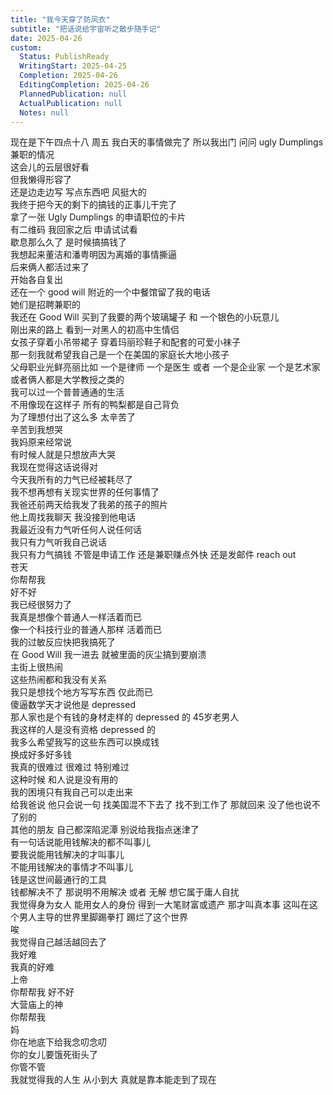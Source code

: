 ```yaml
---
title: "我今天穿了防风衣"
subtitle: "把话说给宇宙听之散步随手记"
date: 2025-04-26
custom:
  Status: PublishReady
  WritingStart: 2025-04-25
  Completion: 2025-04-26
  EditingCompletion: 2025-04-26
  PlannedPublication: null
  ActualPublication: null
  Notes: null
---          
```

现在是下午四点十八 周五 我白天的事情做完了 所以我出门 问问 ugly Dumplings 兼职的情况        
这会儿的云层很好看        
但我懒得形容了          
还是边走边写 写点东西吧 风挺大的           
我终于把今天的剩下的搞钱的正事儿干完了          
拿了一张 Ugly Dumplings 的申请职位的卡片        
有二维码 我回家之后 申请试试看        
歇息那么久了 是时候搞搞钱了          
我想起来董洁和潘粤明因为离婚的事情撕逼        
后来俩人都活过来了        
开始各自复出          
还在一个 good will 附近的一个中餐馆留了我的电话        
她们是招聘兼职的          
我还在 Good Will 买到了我要的两个玻璃罐子 和 一个银色的小玩意儿          
刚出来的路上 看到一对黑人的初高中生情侣        
女孩子穿着小吊带裙子 穿着玛丽珍鞋子和配套的可爱小袜子        
那一刻我就希望我自己是一个在美国的家庭长大地小孩子        
父母职业光鲜亮丽比如 一个是律师 一个是医生 或者 一个是企业家 一个是艺术家 或者俩人都是大学教授之类的        
我可以过一个普普通通的生活          
不用像现在这样子 所有的鸭梨都是自己背负        
为了理想付出了这么多 太辛苦了        
辛苦到我想哭          
我妈原来经常说        
有时候人就是只想放声大哭        
我现在觉得这话说得对          
今天我所有的力气已经被耗尽了        
我不想再想有关现实世界的任何事情了          
我爸还前两天给我发了我弟的孩子的照片        
他上周找我聊天 我没接到他电话        
我最近没有力气听任何人说任何话        
我只有力气听我自己说话        
我只有力气搞钱 不管是申请工作 还是兼职赚点外快 还是发邮件 reach out           
苍天        
你帮帮我        
好不好        
我已经很努力了        
我真是想像个普通人一样活着而已        
像一个科技行业的普通人那样 活着而已          
我的过敏反应快把我搞死了        
在 Good Will 我一进去 就被里面的灰尘搞到要崩溃          
主街上很热闹        
这些热闹都和我没有关系          
我只是想找个地方写写东西 仅此而已          
傻逼数学天才说他是 depressed        
那人家也是个有钱的身材走样的 depressed 的 45岁老男人        
我这样的人是没有资格 depressed 的          
我多么希望我写的这些东西可以换成钱        
换成好多好多钱          
我真的很难过 很难过 特别难过          
这种时候 和人说是没有用的        
我的困境只有我自己可以走出来          
给我爸说 他只会说一句 找美国混不下去了 找不到工作了 那就回来 没了他也说不了别的        
其他的朋友 自己都深陷泥潭 别说给我指点迷津了          
有一句话说能用钱解决的都不叫事儿        
要我说能用钱解决的才叫事儿        
不能用钱解决的事情才不叫事儿        
钱是这世间最通行的工具        
钱都解决不了 那说明不用解决 或者 无解 想它属于庸人自扰          
我觉得身为女人 能用女人的身份 得到一大笔财富或遗产 那才叫真本事 这叫在这个男人主导的世界里脚踢拳打 踢烂了这个世界          
唉        
我觉得自己越活越回去了        
我好难        
我真的好难          
上帝        
你帮帮我 好不好          
大营庙上的神        
你帮帮我          
妈        
你在地底下给我念叨念叨        
你的女儿要饿死街头了        
你管不管          
我就觉得我的人生 从小到大 真就是靠本能走到了现在           
      
